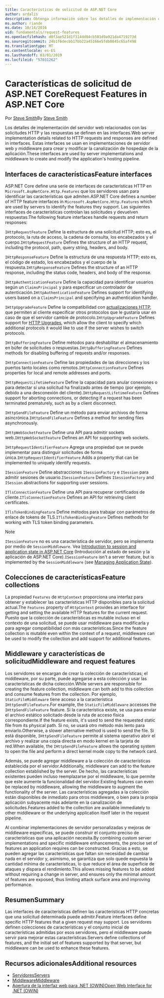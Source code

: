 ```yaml
---
title: Características de solicitud de ASP.NET Core
author: ardalis
description: Obtenga información sobre los detalles de implementación del servidor web relacionados con las solicitudes HTTP y las respuestas que se definen en las interfaces de ASP.NET Core.
ms.author: riande
ms.date: 10/14/2016
uid: fundamentals/request-features
ms.openlocfilehash: d0f3ae521d1f314dd04cb581d9a921da4719273d
ms.sourcegitcommit: 24b1f6decbb17bb22a45166e5fdb0845c65af498
ms.translationtype: MT
ms.contentlocale: es-ES
ms.lasthandoff: 03/01/2019
ms.locfileid: "57031262"
---
```

# <a name="request-features-in-aspnet-core"></a><span data-ttu-id="e77b7-103">Características de solicitud de ASP.NET Core</span><span class="sxs-lookup"><span data-stu-id="e77b7-103">Request Features in ASP.NET Core</span></span>

<span data-ttu-id="e77b7-104">Por [Steve Smith](https://ardalis.com/)</span><span class="sxs-lookup"><span data-stu-id="e77b7-104">By [Steve Smith](https://ardalis.com/)</span></span>

<span data-ttu-id="e77b7-105">Los detalles de implementación del servidor web relacionados con las solicitudes HTTP y las respuestas se definen en las interfaces.</span><span class="sxs-lookup"><span data-stu-id="e77b7-105">Web server implementation details related to HTTP requests and responses are defined in interfaces.</span></span> <span data-ttu-id="e77b7-106">Estas interfaces se usan en implementaciones de servidor web y middleware para crear y modificar la canalización de hospedaje de la aplicación.</span><span class="sxs-lookup"><span data-stu-id="e77b7-106">These interfaces are used by server implementations and middleware to create and modify the application's hosting pipeline.</span></span>

## <a name="feature-interfaces"></a><span data-ttu-id="e77b7-107">Interfaces de características</span><span class="sxs-lookup"><span data-stu-id="e77b7-107">Feature interfaces</span></span>

<span data-ttu-id="e77b7-108">ASP.NET Core define una serie de interfaces de características HTTP en `Microsoft.AspNetCore.Http.Features` que los servidores usan para identificar las características que admiten.</span><span class="sxs-lookup"><span data-stu-id="e77b7-108">ASP.NET Core defines a number of HTTP feature interfaces in `Microsoft.AspNetCore.Http.Features` which are used by servers to identify the features they support.</span></span> <span data-ttu-id="e77b7-109">Las siguientes interfaces de características controlan las solicitudes y devuelven respuestas:</span><span class="sxs-lookup"><span data-stu-id="e77b7-109">The following feature interfaces handle requests and return responses:</span></span>

<span data-ttu-id="e77b7-110">`IHttpRequestFeature` Define la estructura de una solicitud HTTP; esto es, el protocolo, la ruta de acceso, la cadena de consulta, los encabezados y el cuerpo.</span><span class="sxs-lookup"><span data-stu-id="e77b7-110">`IHttpRequestFeature` Defines the structure of an HTTP request, including the protocol, path, query string, headers, and body.</span></span>

<span data-ttu-id="e77b7-111">`IHttpResponseFeature` Define la estructura de una respuesta HTTP; esto es, el código de estado, los encabezados y el cuerpo de la respuesta.</span><span class="sxs-lookup"><span data-stu-id="e77b7-111">`IHttpResponseFeature` Defines the structure of an HTTP response, including the status code, headers, and body of the response.</span></span>

<span data-ttu-id="e77b7-112">`IHttpAuthenticationFeature` Define la capacidad para identificar usuarios según un `ClaimsPrincipal` y para especificar un controlador de autenticación.</span><span class="sxs-lookup"><span data-stu-id="e77b7-112">`IHttpAuthenticationFeature` Defines support for identifying users based on a `ClaimsPrincipal` and specifying an authentication handler.</span></span>

<span data-ttu-id="e77b7-113">`IHttpUpgradeFeature` Define la compatibilidad con [actualizaciones HTTP](https://tools.ietf.org/html/rfc2616.html#section-14.42), que permiten al cliente especificar otros protocolos que le gustaría usar en caso de que el servidor cambie de protocolo.</span><span class="sxs-lookup"><span data-stu-id="e77b7-113">`IHttpUpgradeFeature` Defines support for [HTTP Upgrades](https://tools.ietf.org/html/rfc2616.html#section-14.42), which allow the client to specify which additional protocols it would like to use if the server wishes to switch protocols.</span></span>

<span data-ttu-id="e77b7-114">`IHttpBufferingFeature` Define métodos para deshabilitar el almacenamiento en búfer de solicitudes o respuestas.</span><span class="sxs-lookup"><span data-stu-id="e77b7-114">`IHttpBufferingFeature` Defines methods for disabling buffering of requests and/or responses.</span></span>

<span data-ttu-id="e77b7-115">`IHttpConnectionFeature` Define las propiedades de las direcciones y los puertos tanto locales como remotos.</span><span class="sxs-lookup"><span data-stu-id="e77b7-115">`IHttpConnectionFeature` Defines properties for local and remote addresses and ports.</span></span>

<span data-ttu-id="e77b7-116">`IHttpRequestLifetimeFeature` Define la capacidad para anular conexiones o para detectar si una solicitud ha finalizado antes de tiempo (por ejemplo, debido a una desconexión del cliente).</span><span class="sxs-lookup"><span data-stu-id="e77b7-116">`IHttpRequestLifetimeFeature` Defines support for aborting connections, or detecting if a request has been terminated prematurely, such as by a client disconnect.</span></span>

<span data-ttu-id="e77b7-117">`IHttpSendFileFeature` Define un método para enviar archivos de forma asincrónica.</span><span class="sxs-lookup"><span data-stu-id="e77b7-117">`IHttpSendFileFeature` Defines a method for sending files asynchronously.</span></span>

<span data-ttu-id="e77b7-118">`IHttpWebSocketFeature` Define una API para admitir sockets web.</span><span class="sxs-lookup"><span data-stu-id="e77b7-118">`IHttpWebSocketFeature` Defines an API for supporting web sockets.</span></span>

<span data-ttu-id="e77b7-119">`IHttpRequestIdentifierFeature` Agrega una propiedad que se puede implementar para distinguir solicitudes de forma única.</span><span class="sxs-lookup"><span data-stu-id="e77b7-119">`IHttpRequestIdentifierFeature` Adds a property that can be implemented to uniquely identify requests.</span></span>

<span data-ttu-id="e77b7-120">`ISessionFeature` Define abstracciones `ISessionFactory` e `ISession` para admitir sesiones de usuario.</span><span class="sxs-lookup"><span data-stu-id="e77b7-120">`ISessionFeature` Defines `ISessionFactory` and `ISession` abstractions for supporting user sessions.</span></span>

<span data-ttu-id="e77b7-121">`ITlsConnectionFeature` Define una API para recuperar certificados de cliente.</span><span class="sxs-lookup"><span data-stu-id="e77b7-121">`ITlsConnectionFeature` Defines an API for retrieving client certificates.</span></span>

<span data-ttu-id="e77b7-122">`ITlsTokenBindingFeature` Define métodos para trabajar con parámetros de enlace de tokens de TLS.</span><span class="sxs-lookup"><span data-stu-id="e77b7-122">`ITlsTokenBindingFeature` Defines methods for working with TLS token binding parameters.</span></span>

> [!NOTE]
> <span data-ttu-id="e77b7-123">`ISessionFeature` no es una característica de servidor, pero se implementa por medio de `SessionMiddleware`. Vea [Introduction to session and application state in ASP.NET Core](app-state.md) (Introducción al estado de sesión y la aplicación de ASP.NET Core).</span><span class="sxs-lookup"><span data-stu-id="e77b7-123">`ISessionFeature` isn't a server feature, but is implemented by the `SessionMiddleware` (see [Managing Application State](app-state.md)).</span></span>

## <a name="feature-collections"></a><span data-ttu-id="e77b7-124">Colecciones de características</span><span class="sxs-lookup"><span data-stu-id="e77b7-124">Feature collections</span></span>

<span data-ttu-id="e77b7-125">La propiedad `Features` de `HttpContext` proporciona una interfaz para obtener y establecer las características HTTP disponibles para la solicitud actual.</span><span class="sxs-lookup"><span data-stu-id="e77b7-125">The `Features` property of `HttpContext` provides an interface for getting and setting the available HTTP features for the current request.</span></span> <span data-ttu-id="e77b7-126">Puesto que la colección de características es mutable incluso en el contexto de una solicitud, se puede usar middleware para modificarla y para agregar compatibilidad con más características.</span><span class="sxs-lookup"><span data-stu-id="e77b7-126">Since the feature collection is mutable even within the context of a request, middleware can be used to modify the collection and add support for additional features.</span></span>

## <a name="middleware-and-request-features"></a><span data-ttu-id="e77b7-127">Middleware y características de solicitud</span><span class="sxs-lookup"><span data-stu-id="e77b7-127">Middleware and request features</span></span>

<span data-ttu-id="e77b7-128">Los servidores se encargan de crear la colección de características; el middleware, por su parte, puede agregarse a esta colección y usar las características de dicha colección.</span><span class="sxs-lookup"><span data-stu-id="e77b7-128">While servers are responsible for creating the feature collection, middleware can both add to this collection and consume features from the collection.</span></span> <span data-ttu-id="e77b7-129">Por ejemplo, `StaticFileMiddleware` tiene acceso a la característica `IHttpSendFileFeature`.</span><span class="sxs-lookup"><span data-stu-id="e77b7-129">For example, the `StaticFileMiddleware` accesses the `IHttpSendFileFeature` feature.</span></span> <span data-ttu-id="e77b7-130">Si la característica existe, se usa para enviar el archivo estático solicitado desde la ruta de acceso física correspondiente.</span><span class="sxs-lookup"><span data-stu-id="e77b7-130">If the feature exists, it's used to send the requested static file from its physical path.</span></span> <span data-ttu-id="e77b7-131">Si no, se usará otro método más lento para enviarlo.</span><span class="sxs-lookup"><span data-stu-id="e77b7-131">Otherwise, a slower alternative method is used to send the file.</span></span> <span data-ttu-id="e77b7-132">Si está disponible, `IHttpSendFileFeature` permite al sistema operativo abrir el archivo y realizar una copia directa en modo kernel en la tarjeta de red.</span><span class="sxs-lookup"><span data-stu-id="e77b7-132">When available, the `IHttpSendFileFeature` allows the operating system to open the file and perform a direct kernel mode copy to the network card.</span></span>

<span data-ttu-id="e77b7-133">Además, se puede agregar middleware a la colección de características establecida por el servidor.</span><span class="sxs-lookup"><span data-stu-id="e77b7-133">Additionally, middleware can add to the feature collection established by the server.</span></span> <span data-ttu-id="e77b7-134">De hecho, las características existentes pueden incluso reemplazarse por el middleware, lo que permite que este aumente la funcionalidad del servidor.</span><span class="sxs-lookup"><span data-stu-id="e77b7-134">Existing features can even be replaced by middleware, allowing the middleware to augment the functionality of the server.</span></span> <span data-ttu-id="e77b7-135">Las características agregadas a la colección están disponibles de inmediato para otros middleware, o bien para la propia aplicación subyacente más adelante en la canalización de solicitudes.</span><span class="sxs-lookup"><span data-stu-id="e77b7-135">Features added to the collection are available immediately to other middleware or the underlying application itself later in the request pipeline.</span></span>

<span data-ttu-id="e77b7-136">Al combinar implementaciones de servidor personalizadas y mejoras de middleware específicas, se puede construir el conjunto preciso de características que una aplicación necesita.</span><span class="sxs-lookup"><span data-stu-id="e77b7-136">By combining custom server implementations and specific middleware enhancements, the precise set of features an application requires can be constructed.</span></span> <span data-ttu-id="e77b7-137">Gracias a esto, se pueden agregar las características que faltan sin necesidad de cambiar nada en el servidor y, asimismo, se garantiza que solo quede expuesta la cantidad mínima de características, lo que reduce el área de superficie de ataques y dispara el rendimiento.</span><span class="sxs-lookup"><span data-stu-id="e77b7-137">This allows missing features to be added without requiring a change in server, and ensures only the minimal amount of features are exposed, thus limiting attack surface area and improving performance.</span></span>

## <a name="summary"></a><span data-ttu-id="e77b7-138">Resumen</span><span class="sxs-lookup"><span data-stu-id="e77b7-138">Summary</span></span>

<span data-ttu-id="e77b7-139">Las interfaces de características definen las características HTTP concretas que una solicitud determinada puede admitir.</span><span class="sxs-lookup"><span data-stu-id="e77b7-139">Feature interfaces define specific HTTP features that a given request may support.</span></span> <span data-ttu-id="e77b7-140">Los servidores definen colecciones de características y el conjunto inicial de características admitidas por esos servidores, pero el middleware puede servir para mejorar estas características.</span><span class="sxs-lookup"><span data-stu-id="e77b7-140">Servers define collections of features, and the initial set of features supported by that server, but middleware can be used to enhance these features.</span></span>

## <a name="additional-resources"></a><span data-ttu-id="e77b7-141">Recursos adicionales</span><span class="sxs-lookup"><span data-stu-id="e77b7-141">Additional resources</span></span>

* [<span data-ttu-id="e77b7-142">Servidores</span><span class="sxs-lookup"><span data-stu-id="e77b7-142">Servers</span></span>](xref:fundamentals/servers/index)
* [<span data-ttu-id="e77b7-143">Middleware</span><span class="sxs-lookup"><span data-stu-id="e77b7-143">Middleware</span></span>](xref:fundamentals/middleware/index)
* [<span data-ttu-id="e77b7-144">Apertura de la interfaz web para .NET (OWIN)</span><span class="sxs-lookup"><span data-stu-id="e77b7-144">Open Web Interface for .NET (OWIN)</span></span>](xref:fundamentals/owin)
